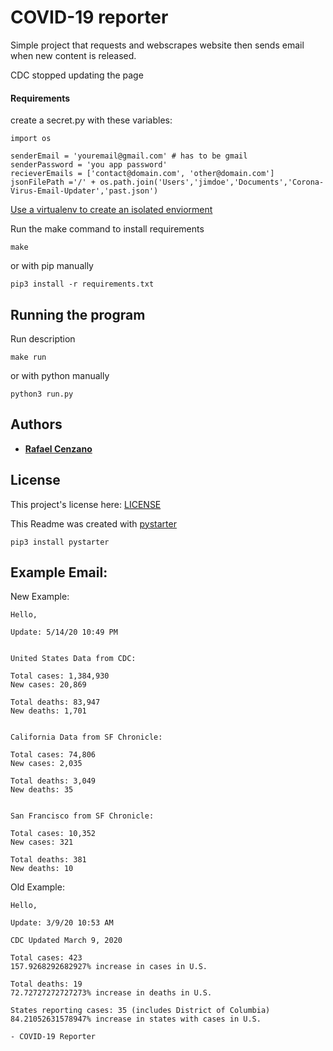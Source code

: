 # COVID-19 reporter

Simple project that requests and webscrapes website then sends email when new content is released.

CDC stopped updating the page

#### Requirements

create a secret.py with these variables:

```
import os

senderEmail = 'youremail@gmail.com' # has to be gmail
senderPassword = 'you app password'
recieverEmails = ['contact@domain.com', 'other@domain.com']
jsonFilePath ='/' + os.path.join('Users','jimdoe','Documents','Corona-Virus-Email-Updater','past.json')
```

[Use a virtualenv to create an isolated enviorment](https://virtualenv.pypa.io/en/latest/)

Run the make command to install requirements

```
make
```

or with pip manually

```
pip3 install -r requirements.txt
```

## Running the program

Run description

```
make run
```

or with python manually

```
python3 run.py
```

## Authors

* [**Rafael Cenzano**](https://github.com/RafaelCenzano)

## License

This project's license here: [LICENSE](LICENSE)


This Readme was created with [pystarter](https://github.com/RafaelCenzano/PyStarter)

```
pip3 install pystarter
```

## Example Email:

New Example:

```
Hello,

Update: 5/14/20 10:49 PM


United States Data from CDC:

Total cases: 1,384,930
New cases: 20,869

Total deaths: 83,947
New deaths: 1,701


California Data from SF Chronicle:

Total cases: 74,806
New cases: 2,035

Total deaths: 3,049
New deaths: 35


San Francisco from SF Chronicle:

Total cases: 10,352
New cases: 321

Total deaths: 381
New deaths: 10
```

Old Example:

```
Hello,

Update: 3/9/20 10:53 AM

CDC Updated March 9, 2020

Total cases: 423
157.9268292682927% increase in cases in U.S.

Total deaths: 19
72.72727272727273% increase in deaths in U.S.

States reporting cases: 35 (includes District of Columbia)
84.21052631578947% increase in states with cases in U.S.

- COVID-19 Reporter
                         
```
